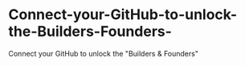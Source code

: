 # Connect-your-GitHub-to-unlock-the-Builders-Founders-
Connect your GitHub to unlock the "Builders &amp; Founders"
